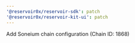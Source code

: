 ```yaml
---
'@reservoir0x/reservoir-sdk': patch
'@reservoir0x/reservoir-kit-ui': patch
---
```


Add Soneium chain configuration (Chain ID: 1868)
